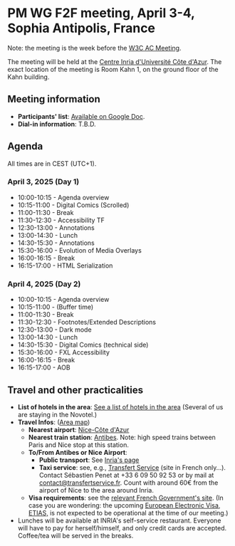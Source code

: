 # PM WG F2F meeting, April 3-4, Sophia Antipolis, France

Note: the meeting is the week before the [W3C AC Meeting](https://www.w3.org/2025/04/AC/Overview.html). 

The meeting will be held at the [Centre Inria d'Université Côte d'Azur](https://www.w3.org/2025/04/AC/venue.html#venue). The exact location of the meeting is Room Kahn 1, on the ground floor of the Kahn building.

## Meeting information

- **Participants' list**: [Available on Google Doc](https://docs.google.com/document/d/1SePiVZDlyWNg5nhqBffCXSh7_EGC5IXPz9nTd8i1sdw/edit?tab=t.dbiebco88mfi).
- **Dial-in information**: T.B.D.

## Agenda

All times are in CEST (UTC+1). 

### April 3, 2025 (Day 1)

- 10:00-10:15 - Agenda overview
- 10:15-11:00 - Digital Comics (Scrolled)
- 11:00-11:30 - Break
- 11:30-12:30 - Accessibility TF
- 12:30-13:00 - Annotations
- 13:00-14:30 - Lunch
- 14:30-15:30 - Annotations
- 15:30-16:00 - Evolution of Media Overlays
- 16:00-16:15 - Break
- 16:15-17:00 - HTML Serialization

### April 4, 2025 (Day 2)

- 10:00-10:15 - Agenda overview
- 10:15-11:00 - (Buffer time)
- 11:00-11:30 - Break
- 11:30-12:30 - Footnotes/Extended Descriptions
- 12:30-13:00 - Dark mode
- 13:00-14:30 - Lunch
- 14:30-15:30 - Digital Comics (technical side)
- 15:30-16:00 - FXL Accessibility
- 16:00-16:15 - Break
- 16:15-17:00 - AOB
  
## Travel and other practicalities

- **List of hotels in the area**: [See a list of hotels in the area](https://www.w3.org/2025/04/AC/venue.html#hotels) (Several of us are staying in the Novotel.)
- **Travel Infos**: ([Area map](https://framacarte.org/en/map/ac-2023-ac-2025_143800#15/43.6165/7.0675))
  - **Nearest airport**: [Nice-Côte d'Azur](https://www.nice.aeroport.fr/en)
  - **Nearest train station**: [Antibes](https://www.garesetconnexions.sncf/en/stations-services/antibes). Note: high speed trains between Paris and Nice stop at this station.
  - **To/From Antibes or Nice Airport**:
    - **Public transport**: See [Inria's page](https://www.inria.fr/en/how-get-inria-centre-universite-cote-dazur-and-its-montpellier-antenna)
    - **Taxi service**: see, e.g., [Transfert Service](https://www.transfertservice.fr) (site in French only…). Contact Sébastien Penet at +33 6 09 50 92 53 or by mail at [contact@transfertservice.fr](mailto:contact@transfertservice.fr). Count with around 60€ from the airport of Nice to the area around Inria.
  - **Visa requirements**: see the [relevant French Government's site](https://france-visas.gouv.fr/en/web/france-visas). (In case you are wondering: the upcoming [European Electronic Visa, ETIAS,](https://travel-europe.europa.eu/etias/what-etias_en) is not expected to be operational at the time of our meeting.)
- Lunches will be available at INRIA's self-service restaurant. Everyone will have to pay for herself/himself, and only credit cards are accepted. Coffee/tea will be served in the breaks. 
